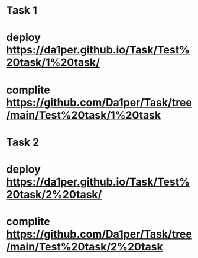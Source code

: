 # Task 1
# deploy https://da1per.github.io/Task/Test%20task/1%20task/
# complite https://github.com/Da1per/Task/tree/main/Test%20task/1%20task
#
# Task 2
# deploy https://da1per.github.io/Task/Test%20task/2%20task/
# complite https://github.com/Da1per/Task/tree/main/Test%20task/2%20task
